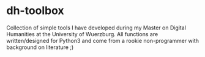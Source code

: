 # dh-toolbox

Collection of simple tools I have developed during my Master on Digital Humanities at the University of Wuerzburg. 
All functions are written/designed for Python3 and come from a rookie non-programmer with background on literature ;) 
